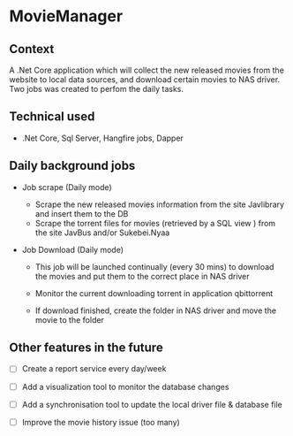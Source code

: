 # MovieManager

## Context

A .Net Core application which will collect the new released movies from the website to local data sources, and download certain movies to NAS driver.
Two jobs was created to perfom the daily tasks.


## Technical used
- .Net Core, Sql Server, Hangfire jobs, Dapper


## Daily background jobs

- Job scrape (Daily mode)

  - Scrape the new released movies information from the site Javlibrary and insert them to the DB
  - Scrape the torrent files for movies (retrieved by a SQL view ) from the site JavBus and/or Sukebei.Nyaa

- Job Download (Daily mode)

  - This job will be launched continually (every 30 mins) to download the movies and put them to the correct place in NAS driver

  - Monitor the current downloading torrent in application qbittorrent

  - If download finished, create the folder in NAS driver and move the movie to the folder


## Other features in the future

- [ ] Create a report service every day/week
- [ ] Add a visualization tool to monitor the database changes
- [ ] Add a synchronisation tool to update the local driver file & database file
- [ ] Improve the movie history issue (too many)


